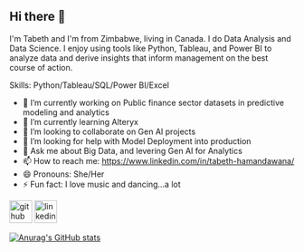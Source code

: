 ## Hi there 👋

I'm Tabeth and I'm from Zimbabwe, living in Canada. I do Data Analysis and Data Science. I enjoy using tools like Python, Tableau, and Power BI to analyze data and derive insights that inform management on the best course of action.

Skills: Python/Tableau/SQL/Power BI/Excel

- 🔭 I’m currently working on Public finance sector datasets in predictive modeling and analytics 
- 🌱 I’m currently learning Alteryx 
- 👯 I’m looking to collaborate on Gen AI projects 
- 🤔 I’m looking for help with Model Deployment into production 
- 💬 Ask me about Big Data, and levering Gen AI for Analytics 
- 📫 How to reach me: https://www.linkedin.com/in/tabeth-hamandawana/ 
- 😄 Pronouns: She/Her 
- ⚡ Fun fact: I love music and dancing...a lot

[<img src='https://cdn.jsdelivr.net/npm/simple-icons@3.0.1/icons/github.svg' alt='github' height='40'>](https://github.com/TabethHamandawana)  [<img src='https://cdn.jsdelivr.net/npm/simple-icons@3.0.1/icons/linkedin.svg' alt='linkedin' height='40'>](https://www.linkedin.com/in/https://www.linkedin.com/in/tabeth-hamandawana//)  

[![Anurag's GitHub stats](https://github-readme-stats.vercel.app/api?username=TabethHamandawana)](https://github.com/anuraghazra/github-readme-stats)
